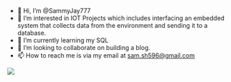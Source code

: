 - 👋 Hi, I’m @SammyJay777
- 👀 I’m interested in IOT Projects which includes interfacing an embedded system that collects data from the environment and sending it to a database. 
- 🌱 I’m currently learning my SQL
- 💞️ I’m looking to collaborate on building a blog. 
- 📫 How to reach me is via my email at sam.sh596@gmail.com

<!---
SammyJay777/SammyJay777 is a ✨ special ✨ repository because its `README.md` (this file) appears on your GitHub profile.
You can click the Preview link to take a look at your changes.
--->

<img src="https://github-readme-stats.vercel.app/api?username=iampawan&&show_icons=true&title_color=ffffff&icon_color=bb2acf&text_color=daf7dc&bg_color=151515">
